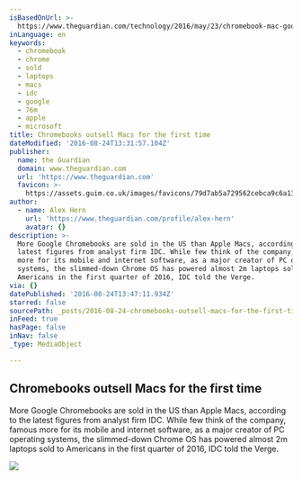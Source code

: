 ```yaml
---
isBasedOnUrl: >-
  https://www.theguardian.com/technology/2016/may/23/chromebook-mac-google-pc-sales
inLanguage: en
keywords:
  - chromebook
  - chrome
  - sold
  - laptops
  - macs
  - idc
  - google
  - 76m
  - apple
  - microsoft
title: Chromebooks outsell Macs for the first time
dateModified: '2016-08-24T13:31:57.104Z'
publisher:
  name: the Guardian
  domain: www.theguardian.com
  url: 'https://www.theguardian.com'
  favicon: >-
    https://assets.guim.co.uk/images/favicons/79d7ab5a729562cebca9c6a13c324f0e/32x32.ico
author:
  - name: Alex Hern
    url: 'https://www.theguardian.com/profile/alex-hern'
    avatar: {}
description: >-
  More Google Chromebooks are sold in the US than Apple Macs, according to the
  latest figures from analyst firm IDC. While few think of the company, famous
  more for its mobile and internet software, as a major creator of PC operating
  systems, the slimmed-down Chrome OS has powered almost 2m laptops sold to
  Americans in the first quarter of 2016, IDC told the Verge.
via: {}
datePublished: '2016-08-24T13:47:11.934Z'
starred: false
sourcePath: _posts/2016-08-24-chromebooks-outsell-macs-for-the-first-time.md
inFeed: true
hasPage: false
inNav: false
_type: MediaObject

---
```

<article style=""><h1>Chromebooks outsell Macs for the first time</h1><p>More Google Chromebooks are sold in the US than Apple Macs, according to the latest figures from analyst firm IDC. While few think of the company, famous more for its mobile and internet software, as a major creator of PC operating systems, the slimmed-down Chrome OS has powered almost 2m laptops sold to Americans in the first quarter of 2016, IDC told the Verge.</p><img src="https://i.guim.co.uk/img/media/80e786d113fefe9f095731334846dda2acfccab7/0_191_4368_2621/4368.jpg?w=1200&amp;h=630&amp;q=55&amp;auto=format&amp;usm=12&amp;fit=crop&amp;bm=normal&amp;ba=bottom%2Cleft&amp;blend64=aHR0cHM6Ly91cGxvYWRzLmd1aW0uY28udWsvMjAxNi8wNS8yNS9vdmVybGF5LWxvZ28tMTIwMC05MF9vcHQucG5n&amp;s=6dc7a2e43035d41f87e55502b9700b4d" /></article>